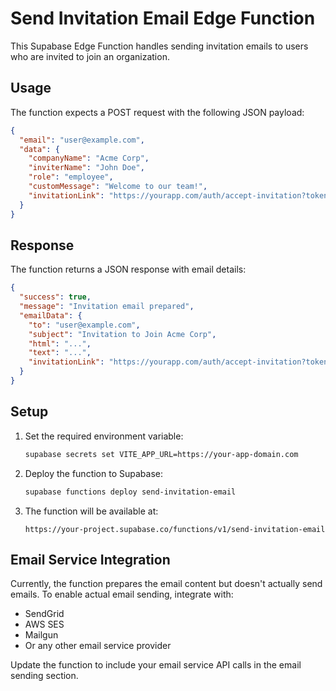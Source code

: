 # Send Invitation Email Edge Function

This Supabase Edge Function handles sending invitation emails to users who are invited to join an organization.

## Usage

The function expects a POST request with the following JSON payload:

```json
{
  "email": "user@example.com",
  "data": {
    "companyName": "Acme Corp",
    "inviterName": "John Doe",
    "role": "employee",
    "customMessage": "Welcome to our team!",
    "invitationLink": "https://yourapp.com/auth/accept-invitation?token=abc123"
  }
}
```

## Response

The function returns a JSON response with email details:

```json
{
  "success": true,
  "message": "Invitation email prepared",
  "emailData": {
    "to": "user@example.com",
    "subject": "Invitation to Join Acme Corp",
    "html": "...",
    "text": "...",
    "invitationLink": "https://yourapp.com/auth/accept-invitation?token=abc123"
  }
}
```

## Setup

1. Set the required environment variable:
   ```bash
   supabase secrets set VITE_APP_URL=https://your-app-domain.com
   ```

2. Deploy the function to Supabase:
   ```bash
   supabase functions deploy send-invitation-email
   ```

3. The function will be available at:
   ```
   https://your-project.supabase.co/functions/v1/send-invitation-email
   ```

## Email Service Integration

Currently, the function prepares the email content but doesn't actually send emails. To enable actual email sending, integrate with:

- SendGrid
- AWS SES
- Mailgun
- Or any other email service provider

Update the function to include your email service API calls in the email sending section.
